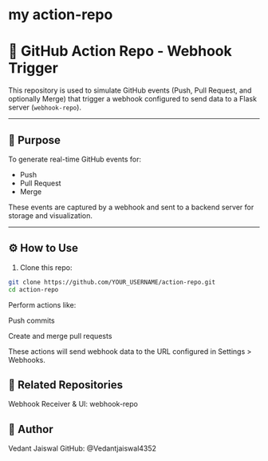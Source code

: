 # my action-repo
# 🚀 GitHub Action Repo - Webhook Trigger

This repository is used to simulate GitHub events (Push, Pull Request, and optionally Merge) that trigger a webhook configured to send data to a Flask server (`webhook-repo`).

---

## 🔁 Purpose

To generate real-time GitHub events for:

- Push
- Pull Request
- Merge

These events are captured by a webhook and sent to a backend server for storage and visualization.

---

## ⚙️ How to Use

1. Clone this repo:
```bash
git clone https://github.com/YOUR_USERNAME/action-repo.git
cd action-repo
```
Perform actions like:

Push commits

Create and merge pull requests

These actions will send webhook data to the URL configured in Settings > Webhooks.

## 🔗 Related Repositories
Webhook Receiver & UI: webhook-repo

## 🙌 Author
Vedant Jaiswal
GitHub: @Vedantjaiswal4352


